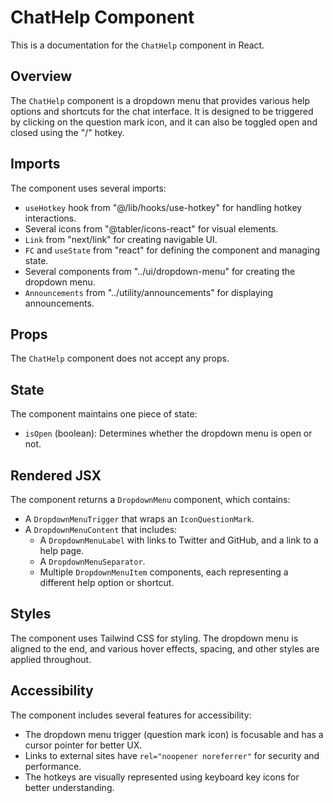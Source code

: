 # ChatHelp Component

This is a documentation for the `ChatHelp` component in React.

## Overview

The `ChatHelp` component is a dropdown menu that provides various help options and shortcuts for the chat interface. It is designed to be triggered by clicking on the question mark icon, and it can also be toggled open and closed using the "/" hotkey.

## Imports

The component uses several imports:

- `useHotkey` hook from "@/lib/hooks/use-hotkey" for handling hotkey interactions.
- Several icons from "@tabler/icons-react" for visual elements.
- `Link` from "next/link" for creating navigable UI.
- `FC` and `useState` from "react" for defining the component and managing state.
- Several components from "../ui/dropdown-menu" for creating the dropdown menu.
- `Announcements` from "../utility/announcements" for displaying announcements.

## Props

The `ChatHelp` component does not accept any props.

## State

The component maintains one piece of state:

- `isOpen` (boolean): Determines whether the dropdown menu is open or not.

## Rendered JSX

The component returns a `DropdownMenu` component, which contains:

- A `DropdownMenuTrigger` that wraps an `IconQuestionMark`.
- A `DropdownMenuContent` that includes:
  - A `DropdownMenuLabel` with links to Twitter and GitHub, and a link to a help page.
  - A `DropdownMenuSeparator`.
  - Multiple `DropdownMenuItem` components, each representing a different help option or shortcut.

## Styles

The component uses Tailwind CSS for styling. The dropdown menu is aligned to the end, and various hover effects, spacing, and other styles are applied throughout.

## Accessibility

The component includes several features for accessibility:

- The dropdown menu trigger (question mark icon) is focusable and has a cursor pointer for better UX.
- Links to external sites have `rel="noopener noreferrer"` for security and performance.
- The hotkeys are visually represented using keyboard key icons for better understanding.